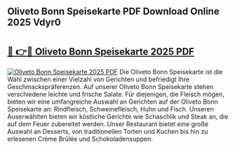 ## Oliveto Bonn Speisekarte PDF Download Online 2025 Vdyr0

# <h2><a href="http://gccgzqt.nevu.top/?p=Oliveto+Bonn+Speisekarte">🔗 👉🔴 Oliveto Bonn Speisekarte 2025 PDF</a></h2>

[![Oliveto Bonn Speisekarte 2025 PDF](https://i.imgur.com/dBaPXMq.png)](http://gccgzqt.nevu.top/?p=Oliveto+Bonn+Speisekarte)
Die Oliveto Bonn Speisekarte ist die Wahl zwischen einer Vielzahl von Gerichten und befriedigt Ihre Geschmackspräferenzen. Auf unserer Oliveto Bonn Speisekarte stehen verschiedene leichte und frische Salate. Für diejenigen, die Fleisch mögen, bieten wir eine umfangreiche Auswahl an Gerichten auf der Oliveto Bonn Speisekarte an: Rindfleisch, Schweinefleisch, Huhn und Fisch. Unseren Auserwählten bieten wir köstliche Gerichte wie Schaschlik und Steak an, die auf dem Feuer zubereitet werden. Unser Restaurant bietet eine große Auswahl an Desserts, von traditionellen Torten und Kuchen bis hin zu erlesenen Crème Brûlée und Schokoladensuppen.
